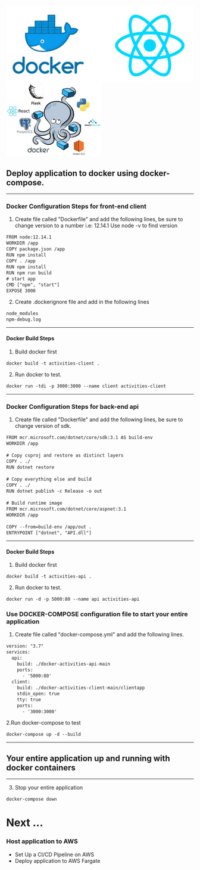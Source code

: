 ![](client/images/docker-image.jpg)
![](client/images/docker-compose.jpg)

## Deploy application to docker using docker-compose.
-----
### Docker Configuration Steps for front-end client

1. Create file called "Dockerfile" and add the following lines, be sure to change version to a number i.e: 12.14.1 Use node -v to find version
```
FROM node:12.14.1
WORKDIR /app
COPY package.json /app
RUN npm install
COPY . /app
RUN npm install
RUN npm run build
# start app
CMD ["npm", "start"]
EXPOSE 3000
```
2. Create .dockerignore file and add in the following lines
```
node_modules
npm-debug.log
```
----
#### Docker Build Steps
1. Build docker first
```
docker build -t activities-client .
```
2. Run docker to test.
```
docker run -tdi -p 3000:3000 --name client activities-client
```
-----
### Docker Configuration Steps for back-end api
1. Create file called "Dockerfile" and add the following lines, be sure to change version of sdk.
```
FROM mcr.microsoft.com/dotnet/core/sdk:3.1 AS build-env
WORKDIR /app

# Copy csproj and restore as distinct layers
COPY . ./
RUN dotnet restore

# Copy everything else and build
COPY . ./
RUN dotnet publish -c Release -o out

# Build runtime image
FROM mcr.microsoft.com/dotnet/core/aspnet:3.1
WORKDIR /app

COPY --from=build-env /app/out .
ENTRYPOINT ["dotnet", "API.dll"]

```
----
#### Docker Build Steps
1. Build docker first
```
docker build -t activities-api .
```
2. Run docker to test.
```
docker run -d -p 5000:80 --name api activities-api
```

### Use DOCKER-COMPOSE configuration file to start your entire application
1. Create file called "docker-compose.yml" and add the following lines.
```
version: "3.7"
services:
  api:
    build: ./docker-activities-api-main
    ports: 
      - '5000:80'
  client:
    build: ./docker-activities-client-main/clientapp
    stdin_open: true
    tty: true
    ports: 
      - '3000:3000'
```
2.Run docker-compose to test 
```
docker-compose up -d --build
```
------
## Your entire application up and running with docker containers
------
3. Stop your entire application
```
docker-compose down
```
# Next ...
### Host application to AWS
  - Set Up a CI/CD Pipeline on AWS 
  - Deploy application to AWS Fargate 
